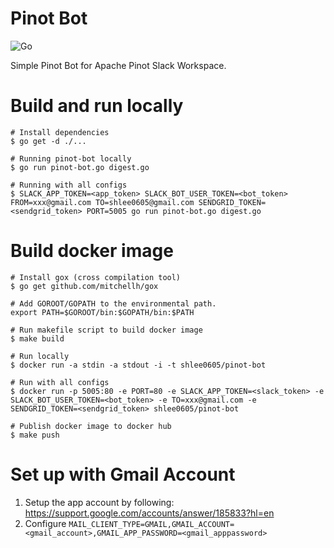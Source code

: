 Pinot Bot
====
![Go](https://github.com/snleee/pinot-bot/workflows/Go/badge.svg)

Simple Pinot Bot for Apache Pinot Slack Workspace.

# Build and run locally
```
# Install dependencies
$ go get -d ./...

# Running pinot-bot locally
$ go run pinot-bot.go digest.go

# Running with all configs
$ SLACK_APP_TOKEN=<app_token> SLACK_BOT_USER_TOKEN=<bot_token> FROM=xxx@gmail.com TO=shlee0605@gmail.com SENDGRID_TOKEN=<sendgrid_token> PORT=5005 go run pinot-bot.go digest.go
```

# Build docker image
```
# Install gox (cross compilation tool)
$ go get github.com/mitchellh/gox

# Add GOROOT/GOPATH to the environmental path.
export PATH=$GOROOT/bin:$GOPATH/bin:$PATH

# Run makefile script to build docker image
$ make build

# Run locally
$ docker run -a stdin -a stdout -i -t shlee0605/pinot-bot

# Run with all configs
$ docker run -p 5005:80 -e PORT=80 -e SLACK_APP_TOKEN=<slack_token> -e SLACK_BOT_USER_TOKEN=<bot_token> -e TO=xxx@gmail.com -e SENDGRID_TOKEN=<sendgrid_token> shlee0605/pinot-bot

# Publish docker image to docker hub
$ make push
```

# Set up with Gmail Account
1. Setup the app account by following: https://support.google.com/accounts/answer/185833?hl=en
2. Configure `MAIL_CLIENT_TYPE=GMAIL,GMAIL_ACCOUNT=<gmail_account>,GMAIL_APP_PASSWORD=<gmail_apppassword>`